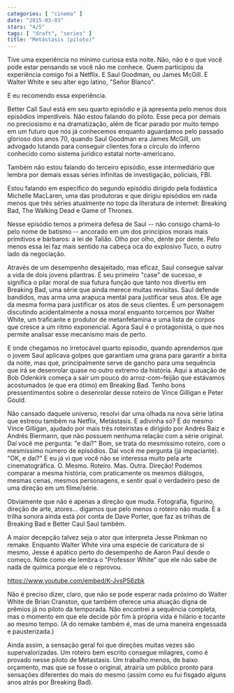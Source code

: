 ```yaml
---
categories: [ "cinema" ]
date: "2015-03-03"
stars: "4/5"
tags: [ "draft", "series" ]
title: "Metástasis (piloto)"
---
```

Tive uma experiência no mínimo curiosa esta noite. Não, não é o que
você pode estar pensando se você não me conhece. Quem participou da
experiência comigo foi a Netflix. E Saul Goodman, ou James McGill. E
Walter White e seu alter ego latino, "Señor Blanco".

E eu recomendo essa experiência.

Better Call Saul está em seu quarto episódio e já apresenta pelo
menos dois episódios imperdíveis. Não estou falando do piloto. Esse
peca por demais no preciosismo e na dramatização, além de ficar parado
por muito tempo em um futuro que nós já conhecemos enquanto aguardamos
pelo passado glorioso dos anos 70, quando Saul Goodman era James McGill,
um advogado lutando para conseguir clientes fora o círculo do inferno
conhecido como sistema jurídico estatal norte-americano.

Também não estou falando do terceiro episódio, esse intermediário que
lembra por demais essas séries infinitas de investigação, policiais,
FBI.

Estou falando em específico do segundo episódio dirigido pela fodástica
Michelle MacLaren, uma das produtoras e que dirigiu episódios em nada
menos que três séries atualmente no topo da literatura de internet:
Breaking Bad, The Walking Dead e Game of Thrones.

Nesse episódio temos a primeira defesa de Saul -- não consigo chamá-lo
pelo nome de batismo -- ancorado em um dos princípios morais mais
primitivos e bárbaros: a lei de Talião. Olho por olho, dente por
dente. Pelo menos essa lei faz mais sentido na cabeça oca do explosivo
Tuco, o outro lado da negociação.

Através de um desempenho desajeitado, mas eficaz, Saul consegue salvar
a vida de dois jovens pilantras. É seu primeiro "case" de sucesso, e
significa o pilar moral de sua futura função que tanto nos divertiu em
Breaking Bad, uma série que ainda merece muitas revisitas. Saul defende
bandidos, mas arma uma arapuca mental para justificar seus atos. Ele
age da mesma forma para justificar os atos de seus clientes. É um
personagem discutindo acidentalmente a nossa moral enquanto torcemos por
Walter White, um traficante e produtor de metanfetamina e uma lista de
corpos que cresce a um ritmo exponencial. Agora Saul é o protagonista,
o que nos permite analisar esse mecanismo mais de perto.

E onde chegamos no irretocável quarto episodio, quando aprendemos que o
jovem Saul aplicava golpes que garantiam uma grana para garantir a birita
da noite, mas que, principalmente serve de gancho para uma sequência
que irá se desenrolar quase no outro extremo da história. Aqui a
atuação de Bob Odenkirk começa a sair um pouco do arroz-com-feijão
que estávamos acostumados (e que era ótimo) em Breaking Bad. Tenho
bons pressentimentos sobre o desenrolar desse roteiro de Vince Gilligan
e Peter Gould.

Não cansado daquele universo, resolvi dar uma olhada na nova série
latina que estreou também na Netflix, Metástasis. E adivinha
só? É do mesmo Vince Gilligan, ajudado por mais três roteiristas
e dirigido por Andrés Baiz e Andrés Biermann, que não possuem
nenhuma relação com a série original. Daí você me pergunta:
"e daí?" Bom, se trata do mesmíssimo roteiro, com o mesmíssimo
número de episódios. Daí você me pergunta (já impaciante). "OK,
e daí?" E eu já vi que você não se interessa muito pela arte
cinematográfica. O. Mesmo. Roteiro. Mas. Outra. Direção! Podemos
comparar a mesma história, com praticamente os mesmos diálogos,
mesmas cenas, mesmos personagens, e sentir qual o verdadeiro peso de
uma direção em um filme/série.

Obviamente que não é apenas a direção que muda. Fotografia, figurino,
direção de arte, atores... digamos que pelo menos o roteiro não
muda. E a trilha sonora ainda está por conta de Dave Porter, que faz
as trilhas de Breaking Bad e Better Caul Saul também.

A maior decepção talvez seja o ator que interpreta Jesse Pinkman
no remake. Enquanto Walter White vira uma espécie de caricatura de
si mesmo, Jesse é apático perto do desempenho de Aaron Paul desde o
começo. Note como ele lembra o "Professor White" que ele não sabe de
nada de química porque ele o reprovou.

https://www.youtube.com/embed/K-JvsP56zbk

Não é preciso dizer, claro, que não se pode esperar nada próximo do
Walter White de Brian Cranston, que também oferece uma atuação digna
de prêmios já no piloto da temporada. Não encontrei a sequência
completa, mas o momento em que ele decide pôr fim à própria vida é
hilário e tocante ao mesmo tempo. (A do remake também é, mas de uma
maneira engessada e pausterizada.)

Ainda assim, a sensação geral foi que direções muitas vezes são
supervalorizadas. Um roteiro bem escrito consegue milagres, como
é provado nesse piloto de Metastasis. Um trabalho menos, de baixo
orçamento, mas que se fosse o original, atrairia um público pronto
para sensações diferentes do mais do mesmo (assim como eu fui fisgado
alguns anos atrás por Breaking Bad).
